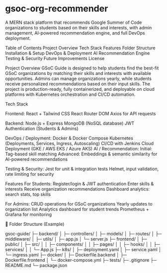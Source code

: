 # gsoc-org-recommender
A MERN stack platform that recommends Google Summer of Code organizations to students based on their skills and interests, with admin management, AI-powered recommendation engine, and full DevOps deployment.


Table of Contents
Project Overview
Tech Stack
Features
Folder Structure
Installation & Setup
DevOps & Deployment
AI Recommendation Engine
Testing & Security
Future Improvements
License

Project Overview
GSoC Guide is designed to help students find the best-fit GSoC organizations by matching their skills and interests with available opportunities. Admins can manage organizations yearly, while students receive personalized recommendations based on their input skills. The project is production-ready, fully containerized, and deployable on cloud platforms with Kubernetes orchestration and CI/CD automation.


Tech Stack

Frontend:
React + Tailwind CSS
React Router DOM
Axios for API requests

Backend:
Node.js + Express
MongoDB (NoSQL database)
JWT Authentication (Students & Admins)

DevOps / Deployment:
Docker & Docker Compose
Kubernetes (Deployments, Services, Ingress, Autoscaling)
CI/CD with Jenkins
Cloud Deployment (GKE / AWS EKS / Azure AKS)
AI / Recommendation:
Initial: Tag-based skill matching
Advanced: Embeddings & semantic similarity for AI-powered recommendations

Testing & Security:
Jest for unit & integration tests
Helmet, input validation, rate limiting for security

Features
For Students:
Register/login & JWT authentication
Enter skills & interests
Receive organization recommendations
Dashboard analytics: search stats, top skills

For Admins:
CRUD operations for GSoC organizations
Yearly updates to organization list
Analytics dashboard for student trends
Prometheus + Grafana for monitoring

🔹 Folder Structure (Example)

gsoc-guide/
├─ backend/
│  ├─ controllers/
│  ├─ models/
│  ├─ routes/
│  ├─ middleware/
│  ├─ utils/
│  ├─ app.js
│  └─ server.js
├─ frontend/
│  ├─ public/
│  ├─ src/
│  │  ├─ components/
│  │  ├─ pages/
│  │  ├─ hooks/
│  │  ├─ services/
│  │  └─ App.js
├─ k8s/
│  ├─ deployment.yaml
│  ├─ service.yaml
│  └─ ingress.yaml
├─ docker/
│  ├─ Dockerfile.backend
│  ├─ Dockerfile.frontend
│  └─ docker-compose.yml
├─ tests/
├─ .gitignore
├─ README.md
└─ package.json
